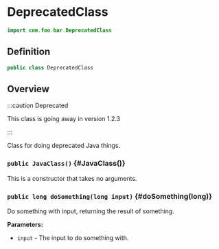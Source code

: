 # DeprecatedClass

```java
import com.foo.bar.DeprecatedClass
```

## Definition

```java
public class DeprecatedClass
```

## Overview

:::caution Deprecated

This class is going away in version 1.2.3

:::

Class for doing deprecated Java things.

### `public JavaClass()` {#JavaClass()}

This is a constructor that takes no arguments.

### `public long doSomething(long input)` {#doSomething(long)}

Do something with input, returning the result of something.

**Parameters:**

* `input` - The input to do something with.

